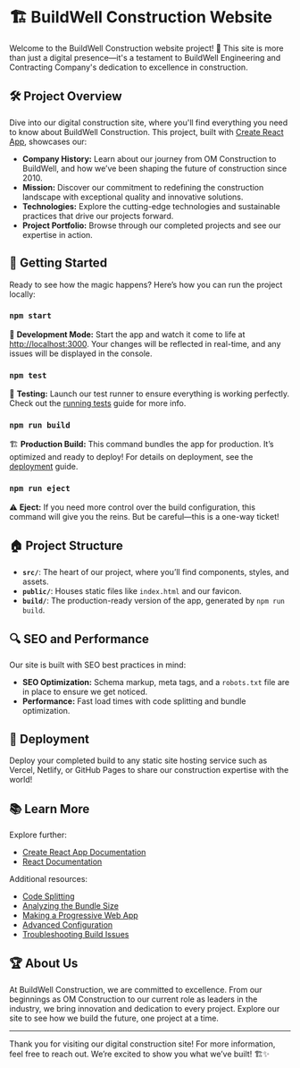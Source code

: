 # 🏗️ BuildWell Construction Website

Welcome to the BuildWell Construction website project! 🎉 This site is more than just a digital presence—it's a testament to BuildWell Engineering and Contracting Company's dedication to excellence in construction.

## 🛠️ Project Overview

Dive into our digital construction site, where you'll find everything you need to know about BuildWell Construction. This project, built with [Create React App](https://github.com/facebook/create-react-app), showcases our:

- **Company History:** Learn about our journey from OM Construction to BuildWell, and how we’ve been shaping the future of construction since 2010.
- **Mission:** Discover our commitment to redefining the construction landscape with exceptional quality and innovative solutions.
- **Technologies:** Explore the cutting-edge technologies and sustainable practices that drive our projects forward.
- **Project Portfolio:** Browse through our completed projects and see our expertise in action.

## 🚀 Getting Started

Ready to see how the magic happens? Here’s how you can run the project locally:

### `npm start`

🔨 **Development Mode:** Start the app and watch it come to life at [http://localhost:3000](http://localhost:3000). Your changes will be reflected in real-time, and any issues will be displayed in the console.

### `npm test`

🧪 **Testing:** Launch our test runner to ensure everything is working perfectly. Check out the [running tests](https://facebook.github.io/create-react-app/docs/running-tests) guide for more info.

### `npm run build`

🏗️ **Production Build:** This command bundles the app for production. It’s optimized and ready to deploy! For details on deployment, see the [deployment](https://facebook.github.io/create-react-app/docs/deployment) guide.

### `npm run eject`

⚠️ **Eject:** If you need more control over the build configuration, this command will give you the reins. But be careful—this is a one-way ticket!

## 🏠 Project Structure

- **`src/`**: The heart of our project, where you’ll find components, styles, and assets.
- **`public/`**: Houses static files like `index.html` and our favicon.
- **`build/`**: The production-ready version of the app, generated by `npm run build`.

## 🔍 SEO and Performance

Our site is built with SEO best practices in mind:
- **SEO Optimization:** Schema markup, meta tags, and a `robots.txt` file are in place to ensure we get noticed.
- **Performance:** Fast load times with code splitting and bundle optimization.

## 🚀 Deployment

Deploy your completed build to any static site hosting service such as Vercel, Netlify, or GitHub Pages to share our construction expertise with the world!

## 📚 Learn More

Explore further:
- [Create React App Documentation](https://facebook.github.io/create-react-app/docs/getting-started)
- [React Documentation](https://reactjs.org/)

Additional resources:
- [Code Splitting](https://facebook.github.io/create-react-app/docs/code-splitting)
- [Analyzing the Bundle Size](https://facebook.github.io/create-react-app/docs/analyzing-the-bundle-size)
- [Making a Progressive Web App](https://facebook.github.io/create-react-app/docs/making-a-progressive-web-app)
- [Advanced Configuration](https://facebook.github.io/create-react-app/docs/advanced-configuration)
- [Troubleshooting Build Issues](https://facebook.github.io/create-react-app/docs/troubleshooting#npm-run-build-fails-to-minify)

## 🏆 About Us

At BuildWell Construction, we are committed to excellence. From our beginnings as OM Construction to our current role as leaders in the industry, we bring innovation and dedication to every project. Explore our site to see how we build the future, one project at a time.

---

Thank you for visiting our digital construction site! For more information, feel free to reach out. We’re excited to show you what we’ve built! 🏗️✨
